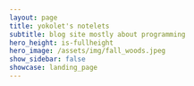 ```yaml
---
layout: page
title: yokolet's notelets
subtitle: blog site mostly about programming
hero_height: is-fullheight
hero_image: /assets/img/fall_woods.jpeg
show_sidebar: false
showcase: landing_page
---
```

